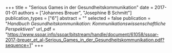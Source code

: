 +++
title = "Serious Games in der Gesundheitskommunikation"
date = 2017-01-01
authors = ["Johannes Breuer", "Josephine B Schmitt"]
publication_types = ["6"]
abstract = ""
selected = false
publication = "*Handbuch Gesundheitskommunikation: Kommunikationswissenschaftliche Perspektiven*"
url_pdf = "https://www.ssoar.info/ssoar/bitstream/handle/document/61058/ssoar-2017-breuer_et_al-Serious_Games_in_der_Gesundheitskommunikation.pdf?sequence=1"
+++

